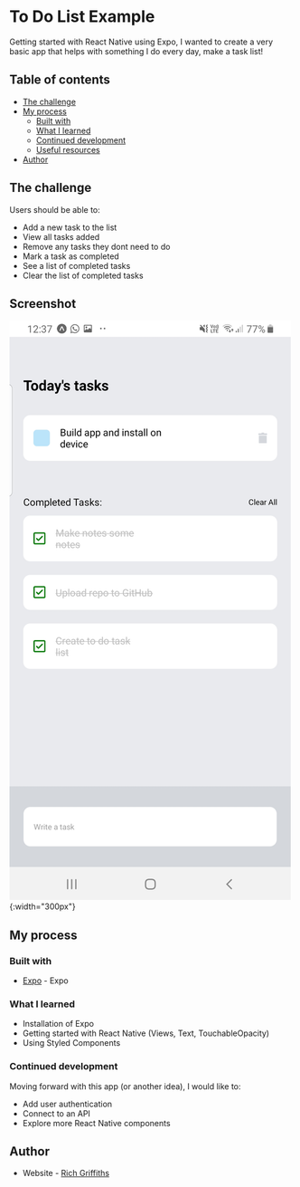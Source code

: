 # To Do List Example

Getting started with React Native using Expo, I wanted to create a very basic app that helps with something I do every day, make a task list!

## Table of contents


- [The challenge](#the-challenge)
- [My process](#my-process)
  - [Built with](#built-with)
  - [What I learned](#what-i-learned)
  - [Continued development](#continued-development)
  - [Useful resources](#useful-resources)
- [Author](#author)

## The challenge

Users should be able to:

- Add a new task to the list
- View all tasks added
- Remove any tasks they dont need to do
- Mark a task as completed
- See a list of completed tasks 
- Clear the list of completed tasks

## Screenshot

![screenshot](Screenshot.jpg){:width="300px"}

## My process

### Built with

- [Expo](https://docs.expo.dev/) - Expo

### What I learned

- Installation of Expo 
- Getting started with React Native (Views, Text, TouchableOpacity) 
- Using Styled Components

### Continued development

Moving forward with this app (or another idea), I would like to:

- Add user authentication
- Connect to an API 
- Explore more React Native components

## Author

- Website - [Rich Griffiths](https://richardgriffiths-portfolio.netlify.app/)

